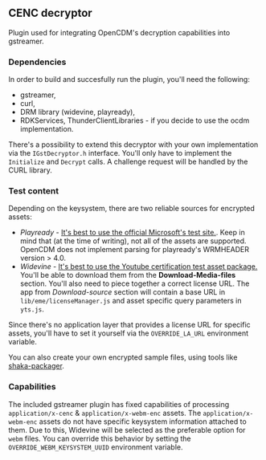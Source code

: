 ## CENC decryptor
Plugin used for integrating OpenCDM's decryption capabilities into gstreamer.

### Dependencies
In order to build and succesfully run the plugin, you'll need the following:
- gstreamer,
- curl, 
- DRM library (widevine, playready),
- RDKServices, ThunderClientLibraries - if you decide to use the ocdm implementation.

There's a possibility to extend this decryptor with your own implementation via the `IGstDecryptor.h` interface. You'll only have to implement the `Initialize` and `Decrypt` calls. A challenge request will be handled by the CURL library.

### Test content
Depending on the keysystem, there are two reliable sources for encrypted assets:
- *Playready* - [It's best to use the official Microsoft's test site.](https://testweb.playready.microsoft.com/Content/Content3X). Keep in mind that (at the time of writing), not all of the assets are supported. OpenCDM does not implement parsing for playready's WRMHEADER version > 4.0.
- *Widevine* - [It's best to use the Youtube certification test asset package.](https://ytlr-cert.appspot.com/latest/main.html?&test_type=encryptedmedia-test#1634555875127) You'll be able to download them from the **Download-Media-files** section. You'll also need to piece together a correct license URL. The app from *Download-source* section will contain a base URL in `lib/eme/licenseManager.js` and asset specific query parameters in `yts.js`.

Since there's no application layer that provides a license URL for specific assets, you'll have to set it yourself via the `OVERRIDE_LA_URL` environment variable.

You can also create your own encrypted sample files, using tools like [shaka-packager](https://github.com/google/shaka-packager).

### Capabilities
The included gstreamer plugin has fixed capabilities of processing `application/x-cenc` & `application/x-webm-enc` assets. The `application/x-webm-enc` assets do not have specific keysystem information attached to them. Due to this, Widevine will be selected as the preferable option for `webm` files. You can override this behavior by setting the `OVERRIDE_WEBM_KEYSYSTEM_UUID` environment variable.